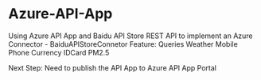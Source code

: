# Azure-API-App
Using Azure API App and Baidu API Store REST API to implement an Azure Connector - BaiduAPIStoreConnetor
Feature: Queries
  Weather
  Mobile Phone
  Currency
  IDCard
  PM2.5

Next Step:
Need to publish the  API App to Azure API App Portal
